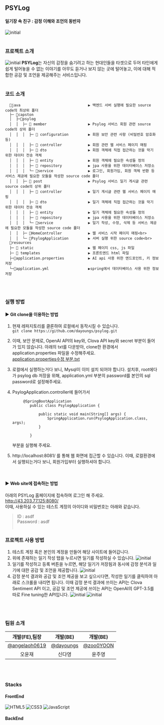 ## PSYLog
#### 일기장 속 친구 : 감정 이해와 조언의 동반자
![initial](https://github.com/dayoungs/psylog/assets/113420912/42984dae-87a5-4cee-8e58-491ee28dfc10)
  <br> <br>

### 프로젝트 소개
![initial](https://github.com/dayoungs/psylog/assets/113420912/626c1b76-c8cb-440f-8d64-8c0cef402ac0)
**PSYLog**는 자신의 감정을 숨기려고 하는 현대인들을 타겟으로 두어 타인에게 쉽게 털어놓을 수 없는 이야기를 아무도 듣거나 보지 않는 곳에 털어놓고, 이에 대해 적합한 공감 및 조언을 제공해주는 서비스입니다.<br> <br>
### 코드 소개
```
  📂java                               ▶︎ 백엔드 서버 실행에 필요한 source code의 최상위 폴더
  ├─ 📂capston
  │  ├─📂psylog
  │  │  ├─ 📂 member                   ▶︎ Psylog 서비스 회원 관련 source code의 상위 폴더
  │  │  │  ├─ 📂 configuration         ▶︎ 회원 보안 관련 사항 (비밀번호 암호화 등)
  │  │  │  ├─ 📂 controller            ▶︎ 회원 관련 웹 서비스 페이지 매핑
  │  │  │  ├─ 📂 dto                   ▶︎ 회원 객체에 직접 접근하는 것을 막기 위한 데이터 전송 객체
  │  │  │  ├─ 📂 entity                ▶︎ 회원 객체에 필요한 속성들 정의
  │  │  │  ├─ 📂 repository            ▶︎ jpa 사용을 위한 데이터베이스 저장소
  │  │  │  └─ 📂service                ▶︎ 로그인, 회원가입, 회원 객체 반환 등 서비스 제공에 필요한 모듈을 작성한 source code 폴더
  │  │  ├─ 📂 post                     ▶︎ Psylog 서비스 일기 게시글 관련 source code의 상위 폴더
  │  │  │  ├─ 📂 controller            ▶︎ 일기 게시글 관련 웹 서비스 페이지 매핑
  │  │  │  ├─ 📂 dto                   ▶︎ 일기 객체에 직접 접근하는 것을 막기 위한 데이터 전송 객체
  │  │  │  ├─ 📂 entity                ▶︎ 일기 객체에 필요한 속성들 정의
  │  │  │  ├─ 📂 repository            ▶︎ jpa 사용을 위한 데이터베이스 저장소
  │  │  │  └─ 📂service                ▶︎ 일기 작성, 수정, 삭제 등 서비스 제공에 필요한 모듈을 작성한 source code 폴더
  │  │  ├─ 🔵HomeController            ▶︎ 웹 서비스 시작 페이지 매핑<br>
  │  │  └─ 🔵PsylogApplication         ▶︎ 서버 실행 위한 source code<br>
  📂resources
  ├─ 📂 static                         ▶︎ 웹 페이지 css, js 파일
  ├─ 📂 templates                      ▶︎ 프론트엔드 html 파일
  ├─🌿application.properties           ▶︎ AI api 사용 위한 엔드포인트, 키 정보 저장
  └─🌿application.yml                  ▶︎spring에서 데이터베이스 사용 위한 정보 저장
```
<br> <br>

### 실행 방법
  #### ▶ Git clone을 이용하는 방법
  1. 현재 레파지토리를 클론하여 로컬에서 동작시킬 수 있습니다. <br> ```git clone https://github.com/dayoungs/psylog.git```
        <br>
        
2. 이때, 보안 문제로, OpenAI API의 key와, Clova API key와 secret 부분이 들어가 있지 않습니다. 아래의 txt를 다운받아, clone한 환경에서 application.properties 파일을 수정해주세요.
        <br>
[application.properties수정 부분.txt](https://github.com/user-attachments/files/15905988/application.properties.txt)
        <br>

3. 로컬에서 실행하는거다 보니, Mysql이 이미 설치 되어야 합니다. 설치후, root에다가 psylog db 저장을 위해, application.yml 부분의 password를 본인의 sql password로 설정해주세요.<br>

4. PsylogApplication.controller에 들어가서
	```
  		 @SpringBootApplication
			public class PsylogApplication {

				public static void main(String[] args) {
					SpringApplication.run(PsylogApplication.class, args);
				}

			}
	```
	부분을 실행해 주세요. <br>
5. http://localhost:8081/ 를 통해 웹 화면에 접근할 수 있습니다. 이때, 로컬환경에서 실행되는거다 보니, 회원가입부터 실행하셔야 합니다.
<br>

  #### ▶ Web site에 접속하는 방법
  아래의 PSYLog 홈페이지에 접속하여 로그인 해 주세요. 
  <br> http://43.203.77.125:8080/ <br>
  이때, 사용하실 수 있는 테스트 계정의 아이디와 비밀번호는 아래와 같습니다. <br>
  > ID : asdf <br>
  > Password : asdf
<br> <br>
### 프로젝트 사용 방법
1. 테스트 계정 혹은 본인의 계정을 만들어 해당 사이트에 들어갑니다.
2. 위에 존재하는 일기 작성 탭을 누르시면 일기를 작성하실 수 있습니다.
   ![initial](https://github.com/dayoungs/psylog/assets/113420912/bbb08377-7612-42e3-ae93-c439c3492872)
3. 일기를 작성하고 등록 버튼을 누르면, 해당 일기가 저장됨과 동시에 감정 분석과 일기에 대한 공감 및 조언을 제공합니다.
   ![initial](https://github.com/dayoungs/psylog/assets/113420912/5fa97df3-a4ed-4cf0-be21-06a3c53aca36)
4. 감정 분석 결과와 공감 및 조언 제공을 보고 싶으시다면, 작성한 일기를 클릭하여 아래로 스크롤을 내리면 됩니다. 이때 감정 분석 결과에 쓰이는 API는 Clova Sentiment API 이고, 공감 및 조언 제공에 쓰이는 API는 OpenAI의 GPT-3.5를 따로 Fine tuning한 API입니다.
   ![initial](https://github.com/dayoungs/psylog/assets/113420912/56c3e008-ced9-41b7-8e2f-aba2dac498b9)
   ![initial](https://github.com/dayoungs/psylog/assets/113420912/54185bae-7282-435a-9e6a-697674ecf2dd)

<br> <br>

### 팀원 소개
|**개발(FE),팀장**|**개발(BE)**|**개발(BE)**|
|:---:|:---:|:---:|
|[@angelaoh0619](https://github.com/angelaoh0619)|[@dayoungs](https://github.com/dayoungs)|[@zoo0YOON](https://github.com/zoo0YOON)|
|오윤재|신다영|윤주영|

<br> <br>

### Stacks
#### FrontEnd
![HTML5](https://img.shields.io/badge/html5-%23E34F26.svg?style=for-the-badge&logo=html5&logoColor=white)
![CSS3](https://img.shields.io/badge/css3-%231572B6.svg?style=for-the-badge&logo=css3&logoColor=white)
![JavaScript](https://img.shields.io/badge/javascript-%23323330.svg?style=for-the-badge&logo=javascript&logoColor=%23F7DF1E)
<br>
#### BackEnd

